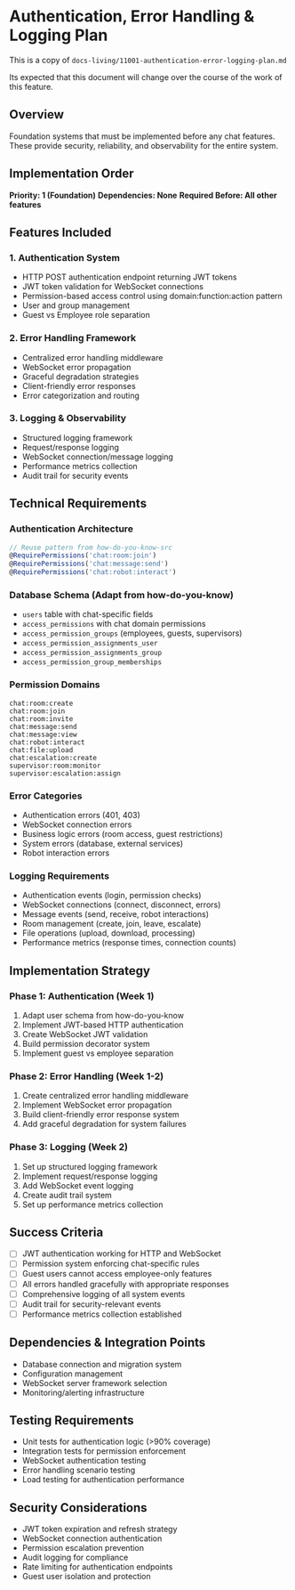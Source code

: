 # Authentication, Error Handling & Logging Plan

This is a copy of `docs-living/11001-authentication-error-logging-plan.md`

Its expected that this document will change over the course of the work of this feature.

## Overview

Foundation systems that must be implemented before any chat features. These provide security, reliability, and observability for the entire system.

## Implementation Order

**Priority: 1 (Foundation)**
**Dependencies: None**
**Required Before: All other features**

## Features Included

### 1. Authentication System

- HTTP POST authentication endpoint returning JWT tokens
- JWT token validation for WebSocket connections
- Permission-based access control using domain:function:action pattern
- User and group management
- Guest vs Employee role separation

### 2. Error Handling Framework

- Centralized error handling middleware
- WebSocket error propagation
- Graceful degradation strategies
- Client-friendly error responses
- Error categorization and routing

### 3. Logging & Observability

- Structured logging framework
- Request/response logging
- WebSocket connection/message logging
- Performance metrics collection
- Audit trail for security events

## Technical Requirements

### Authentication Architecture

```typescript
// Reuse pattern from how-do-you-know-src
@RequirePermissions('chat:room:join')
@RequirePermissions('chat:message:send')
@RequirePermissions('chat:robot:interact')
```

### Database Schema (Adapt from how-do-you-know)

- `users` table with chat-specific fields
- `access_permissions` with chat domain permissions
- `access_permission_groups` (employees, guests, supervisors)
- `access_permission_assignments_user`
- `access_permission_assignments_group`
- `access_permission_group_memberships`

### Permission Domains

```
chat:room:create
chat:room:join
chat:room:invite
chat:message:send
chat:message:view
chat:robot:interact
chat:file:upload
chat:escalation:create
supervisor:room:monitor
supervisor:escalation:assign
```

### Error Categories

- Authentication errors (401, 403)
- WebSocket connection errors
- Business logic errors (room access, guest restrictions)
- System errors (database, external services)
- Robot interaction errors

### Logging Requirements

- Authentication events (login, permission checks)
- WebSocket connections (connect, disconnect, errors)
- Message events (send, receive, robot interactions)
- Room management (create, join, leave, escalate)
- File operations (upload, download, processing)
- Performance metrics (response times, connection counts)

## Implementation Strategy

### Phase 1: Authentication (Week 1)

1. Adapt user schema from how-do-you-know
2. Implement JWT-based HTTP authentication
3. Create WebSocket JWT validation
4. Build permission decorator system
5. Implement guest vs employee separation

### Phase 2: Error Handling (Week 1-2)

1. Create centralized error handling middleware
2. Implement WebSocket error propagation
3. Build client-friendly error response system
4. Add graceful degradation for system failures

### Phase 3: Logging (Week 2)

1. Set up structured logging framework
2. Implement request/response logging
3. Add WebSocket event logging
4. Create audit trail system
5. Set up performance metrics collection

## Success Criteria

- [ ] JWT authentication working for HTTP and WebSocket
- [ ] Permission system enforcing chat-specific rules
- [ ] Guest users cannot access employee-only features
- [ ] All errors handled gracefully with appropriate responses
- [ ] Comprehensive logging of all system events
- [ ] Audit trail for security-relevant events
- [ ] Performance metrics collection established

## Dependencies & Integration Points

- Database connection and migration system
- Configuration management
- WebSocket server framework selection
- Monitoring/alerting infrastructure

## Testing Requirements

- Unit tests for authentication logic (>90% coverage)
- Integration tests for permission enforcement
- WebSocket authentication testing
- Error handling scenario testing
- Load testing for authentication performance

## Security Considerations

- JWT token expiration and refresh strategy
- WebSocket connection authentication
- Permission escalation prevention
- Audit logging for compliance
- Rate limiting for authentication endpoints
- Guest user isolation and protection
